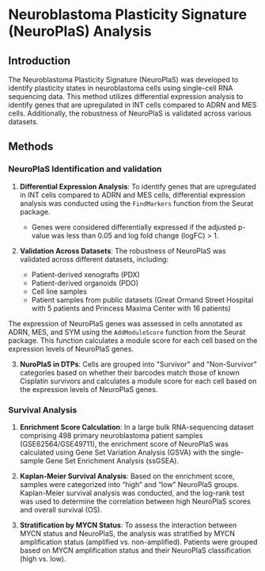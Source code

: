 
# Neuroblastoma Plasticity Signature (NeuroPlaS) Analysis

## Introduction

The Neuroblastoma Plasticity Signature (NeuroPlaS) was developed to identify plasticity states in neuroblastoma cells using single-cell RNA sequencing data. This method utilizes differential expression analysis to identify genes that are upregulated in INT cells compared to ADRN and MES cells. Additionally, the robustness of NeuroPlaS is validated across various datasets.
## Methods

### NeuroPlaS Identification and validation

1. **Differential Expression Analysis**: To identify genes that are upregulated in INT cells compared to ADRN and MES cells, differential expression analysis was conducted using the `FindMarkers` function from the Seurat package.
   - Genes were considered differentially expressed if the adjusted p-value was less than 0.05 and log fold change (logFC) > 1.

2. **Validation Across Datasets**: The robustness of NeuroPlaS was validated across different datasets, including:
   - Patient-derived xenografts (PDX)
   - Patient-derived organoids (PDO)
   - Cell line samples
   - Patient samples from public datasets (Great Ormand Street Hospital with 5 patients and Princess Maxima Center with 16 patients)

The expression of NeuroPlaS genes was assessed in cells annotated as ADRN, MES, and SYM using the `AddModuleScore` function from the Seurat package. This function calculates a module score for each cell based on the expression levels of NeuroPlaS genes.

3. **NuroPlaS in DTPs**: Cells are grouped into "Survivor" and "Non-Survivor" categories based on whether their barcodes match those of known Cisplatin survivors and calculates a module score for each cell based on the expression levels of NeuroPlaS genes. 

### Survival Analysis

1. **Enrichment Score Calculation**: In a large bulk RNA-sequencing dataset comprising 498 primary neuroblastoma patient samples (GSE62564/GSE49711), the enrichment score of NeuroPlaS was calculated using Gene Set Variation Analysis (GSVA) with the single-sample Gene Set Enrichment Analysis (ssGSEA).

2. **Kaplan-Meier Survival Analysis**: Based on the enrichment score, samples were categorized into “high” and “low” NeuroPlaS groups. Kaplan-Meier survival analysis was conducted, and the log-rank test was used to determine the correlation between high NeuroPlaS scores and overall survival (OS).

3. **Stratification by MYCN Status**: To assess the interaction between MYCN status and NeuroPlaS, the analysis was stratified by MYCN amplification status (amplified vs. non-amplified). Patients were grouped based on MYCN amplification status and their NeuroPlaS classification (high vs. low).




